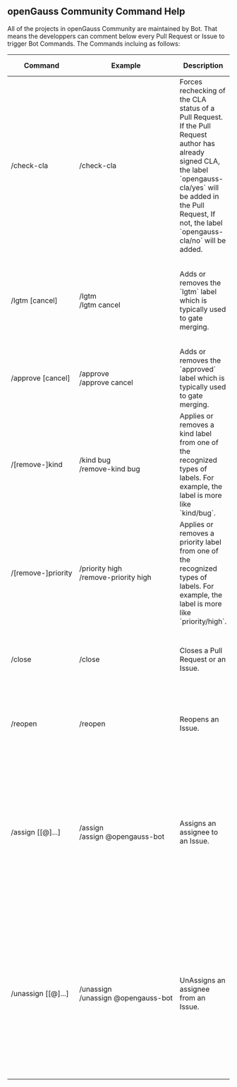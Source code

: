 ## openGauss Community Command Help

All of the projects in openGauss Community are maintained by Bot.
That means the developpers can comment below every Pull Request or Issue to trigger Bot Commands.
The Commands incluing as follows:

<table class="command">
    <thead>
        <tr>
            <th>Command</th>
            <th width="25%">Example</th>
            <th>Description</th>
            <th>Who Can Use</th>
        </tr>
    </thead>
    <tbody>
        <tr>
            <td>
                /check-cla
            </td>
            <td style="white-space:nowrap;">
                /check-cla
            </td>
            <td>
                Forces rechecking of the CLA status of a Pull Request.
                If the Pull Request author has already signed CLA,
                the label `opengauss-cla/yes` will be added in the Pull Request,
                If not, the label `opengauss-cla/no` will be added.
            </td>
            <td>
                Anyone
            </td>
        </tr>
        <tr>
            <td>
                /lgtm [cancel]
            </td>
            <td style="white-space:nowrap;">
                /lgtm
                <br/>
                /lgtm cancel
            </td>
            <td>
                Adds or removes the `lgtm` label which is typically used to gate merging.
            </td>
            <td>
                Collaborators on the repository. `/lgtm cancel` can be used additionally by the Pull Request author.
            </td>
        </tr>
        <tr>
            <td>
                /approve [cancel]
            </td>
            <td style="white-space:nowrap;">
                /approve
                <br/>
                /approve cancel
            </td>
            <td>
                Adds or removes the `approved` label which is typically used to gate merging.
            </td>
            <td>
                Collaborators on the repository.
            </td>
        </tr>
        <tr>
            <td>
                /[remove-]kind
            </td>
            <td style="white-space:nowrap;">
                /kind bug
                <br/>
                /remove-kind bug
            </td>
            <td>
                Applies or removes a kind label from one of the recognized types of labels.
                For example, the label is more like `kind/bug`.
            </td>
            <td>
                Anyone can trigger this command on a Pull Request or Issue.
            </td>
        </tr>
        <tr>
            <td>
                /[remove-]priority
            </td>
            <td style="white-space:nowrap;">
                /priority high
                <br/>
                /remove-priority high
            </td>
            <td>
                Applies or removes a priority label from one of the recognized types of labels.
                For example, the label is more like `priority/high`.
            </td>
            <td>
                Anyone can trigger this command on a Pull Request or Issue.
            </td>
        </tr>
        <tr>
            <td>
                /close
            </td>
            <td style="white-space:nowrap;">
                /close
            </td>
            <td>
                Closes a Pull Request or an Issue.
            </td>
            <td>
                Authors and collaborators on the repository can trigger this command.
            </td>
        </tr>
        <tr>
            <td>
                /reopen
            </td>
            <td style="white-space:nowrap;">
                /reopen
            </td>
            <td>
                Reopens an Issue.
            </td>
            <td>
                Authors and collaborators on the repository can trigger this command.
            </td>
        </tr>
        <tr>
            <td>
                /assign [[@]...]
            </td>
            <td style="white-space:nowrap;">
                /assign
                <br/>
                /assign @opengauss-bot
            </td>
            <td>
                Assigns an assignee to an Issue.
            </td>
            <td>
                Anyone can use this command on an Issue,
                but the target user must be a member of the org that owns the repository.
                If no target user is specified, that means this Issue will be assigned to yourself.
            </td>
        </tr>
        <tr>
            <td>
                /unassign [[@]...]
            </td>
            <td style="white-space:nowrap;">
                /unassign
                <br/>
                /unassign @opengauss-bot
            </td>
            <td>
                UnAssigns an assignee from an Issue.
            </td>
            <td>
                Anyone can use this command on an Issue,
                but the target user must be a member of the org that owns the repository.
                If no target user is specified, that means this Issue will be unassigned from yourself.
            </td>
        </tr>
    </tbody>
</table>

